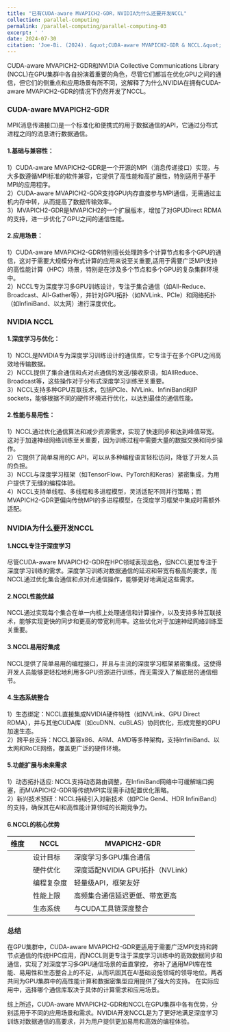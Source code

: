 ```yaml
---
title: "已有CUDA-aware MVAPICH2-GDR，NVIDIA为什么还要开发NCCL"
collection: parallel-computing
permalink: /parallel-computing/parallel-computing-03
excerpt: ' '
date: 2024-07-30
citation: 'Joe-Bi. (2024). &quot;CUDA-aware MVAPICH2-GDR & NCCL.&quot; <i>GitHub Joe-Bi of blog</i>'
---
```

   
CUDA-aware MVAPICH2-GDR和NVIDIA Collective Communications Library (NCCL)在GPU集群中各自扮演着重要的角色，尽管它们都旨在优化GPU之间的通信，但它们的侧重点和应用场景有所不同，这解释了为什么NVIDIA在拥有CUDA-aware MVAPICH2-GDR的情况下仍然开发了NCCL。

### CUDA-aware MVAPICH2-GDR

MPI(消息传递接口)是一个标准化和便携式的用于数据通信的API，它通过分布式进程之间的消息进行数据通信。

#### 1.基础与兼容性：
1）CUDA-aware MVAPICH2-GDR是一个开源的MPI（消息传递接口）实现，与大多数遵循MPI标准的软件兼容，它提供了高性能和高扩展性，特别适用于基于MPI的应用程序。<br  />
2）CUDA-aware MVAPICH2-GDR支持GPU内存直接参与MPI通信，无需通过主机内存中转，从而提高了数据传输效率。<br  />
3）MVAPICH2-GDR是MVAPICH2的一个扩展版本，增加了对GPUDirect RDMA的支持，进一步优化了GPU之间的通信性能。<br  />

#### 2.应用场景：
1）CUDA-aware MVAPICH2-GDR特别擅长处理跨多个计算节点和多个GPU的通信，这对于需要大规模分布式计算的应用来说至关重要,适用于需要广泛MPI支持的高性能计算（HPC）场景，特别是在涉及多个节点和多个GPU的复杂集群环境中。<br  />
2）NCCL‌专为‌深度学习多GPU训练‌设计，专注于集合通信（如All-Reduce、Broadcast、All-Gather等），并针对GPU拓扑（如NVLink、PCIe）和网络拓扑（如InfiniBand、以太网）进行深度优化‌。

### NVIDIA NCCL

#### 1.深度学习与优化：
1）NCCL是NVIDIA专为深度学习训练设计的通信库，它专注于在多个GPU之间高效地传输数据。<br  />
2）NCCL提供了集合通信和点对点通信的发送/接收原语，如AllReduce、Broadcast等，这些操作对于分布式深度学习训练至关重要。<br  />
3）NCCL支持多种GPU互联技术，包括PCIe、NVLink、InfiniBand和IP sockets，能够根据不同的硬件环境进行优化，以达到最佳的通信性能。<br  />

#### 2.性能与易用性：
1）NCCL通过优化通信算法和减少资源需求，实现了快速同步和达到峰值带宽。这对于加速神经网络训练至关重要，因为训练过程中需要大量的数据交换和同步操作。<br  />
2）它提供了简单易用的C API，可以从多种编程语言轻松访问，降低了开发人员的负担。<br  />
3）NCCL与深度学习框架（如TensorFlow、PyTorch和Keras）紧密集成，为用户提供了无缝的编程体验。<br  />
4）NCCL支持单线程、多线程和多进程模型，灵活适配不同并行策略；而MVAPICH2-GDR更偏向传统MPI的多进程模型，在深度学习框架中集成时需额外适配‌。<br  />

### NVIDIA为什么要开发NCCL

#### 1.NCCL专注于深度学习
尽管CUDA-aware MVAPICH2-GDR在HPC领域表现出色，但NCCL更加专注于深度学习训练的需求。深度学习训练对数据通信的延迟和带宽有极高的要求，而NCCL通过优化集合通信和点对点通信操作，能够更好地满足这些需求。

#### 2.NCCL性能优越
NCCL通过实现每个集合在单一内核上处理通信和计算操作，以及支持多种互联技术，能够实现更快的同步和更高的带宽利用率。这些优化对于加速神经网络训练至关重要。

#### 3.NCCL易用好集成
NCCL提供了简单易用的编程接口，并且与主流的深度学习框架紧密集成。这使得开发人员能够更轻松地利用多GPU资源进行训练，而无需深入了解底层的通信细节。

#### 4.生态系统整合
1）生态绑定：NCCL直接集成NVIDIA硬件特性（如NVLink、GPU Direct RDMA），并与其他CUDA库（如cuDNN、cuBLAS）协同优化，形成完整的GPU加速生态‌。<br  />
2）跨平台支持：NCCL兼容x86、ARM、AMD等多种架构，支持InfiniBand、以太网和RoCE网络，覆盖更广泛的硬件环境‌。<br  />

#### 5.功能扩展与未来需求
1）动态拓扑适应‌: NCCL支持‌动态路由调整‌，在InfiniBand网络中可缓解端口拥塞，而MVAPICH2-GDR等传统MPI实现需手动配置优化策略‌。<br  />
2）新兴技术预研‌：NCCL持续引入对新技术（如PCIe Gen4、HDR InfiniBand）的支持，确保其在AI和高性能计算领域的长期竞争力‌。

#### 6.NCCL的核心优势

|   维度‌	‌ |		      NCCL‌					‌ |		MVAPICH2-GDR‌					|
|------------|-----------------------------------|--------------------------------------|
‌| 设计目标‌	 |    深度学习多GPU集合通信			 |	通用HPC场景跨节点通信与部分集合通信 |
‌| 硬件优化‌	 |   深度适配NVIDIA GPU拓扑（NVLink）|	依赖InfiniBand网络和GPUDirect RDMA  |
‌| 编程复杂度‌ |   轻量级API，框架友好			 |	需MPI编程经验                   	|
‌| 性能上限‌   |   高频集合通信延迟更低、带宽更高	 |	通用场景表现均衡，但专用优化有限    |
‌| 生态系统‌	 |   与CUDA工具链深度整合			 |	依赖第三方MPI实现                   |
																						
### 总结
在GPU集群中，CUDA-aware MVAPICH2-GDR更适用于需要广泛MPI支持和跨节点通信的传统HPC应用，而NCCL则更专注于深度学习训练中的高效数据同步和通信，实现了对深度学习多GPU通信场景的‌垂直掌控‌，
弥补了通用MPI库在性能、易用性和生态整合上的不足，从而巩固其在AI基础设施领域的领导地位‌。两者共同为GPU集群中的高性能计算和数据密集型应用提供了强大的支持。
在实际应用中，选择哪个通信库取决于具体的计算需求和应用场景。<br  />

综上所述，CUDA-aware MVAPICH2-GDR和NCCL在GPU集群中各有优势，分别适用于不同的应用场景和需求。NVIDIA开发NCCL是为了更好地满足深度学习训练对数据通信的高要求，并为用户提供更加易用和高效的编程体验。

